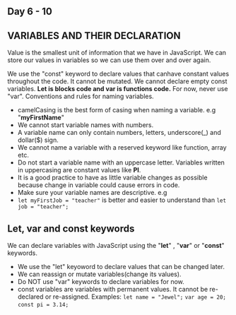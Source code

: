 ## Day 6 - 10

## VARIABLES AND THEIR DECLARATION
Value is the smallest unit of information that we have in JavaScript.
We can store our values in variables so we can use them over and over again.

We use the "const" keyword to declare values that canhave constant values throughout the code. It cannot be mutated.
We cannot declare empty const variables.
**Let is blocks code and var is functions code.**
For now, never use "var".
Conventions and rules for naming variables.
- camelCasing is the best form of casing when naming a variable. e.g "**myFirstName**"
- We cannot start variable names with numbers.
- A variable name can only contain numbers, letters, underscore(_) and dollar($) sign.
- We cannot name a variable with a reserved keyword like function, array etc.
- Do not start a variable name with an uppercase letter. Variables written in uppercasing are constant values like **PI**.
- It is a good practice to have as little variable changes as possible because change in variable could cause errors in code.
- Make sure your variable names are descriptive. e.g 
- `let myFirstJob = "teacher"` is better and easier to understand than `let job = "teacher";`

## Let, var and const keywords

We can declare variables with JavaScript using the "**let**" , "**var**"  or "**const**" keywords.

- We use the "let" keyoword to declare values that can be changed later.
- We can reassign or mutate variables(change its values).
- Do NOT use "var" keywords to declare variables for now.
- const variables are variables with permanent values. It cannot be re-declared or re-assigned.
Examples:
`let name = "Jewel";`
`var age = 20;`
`const pi = 3.14;`
